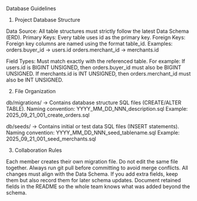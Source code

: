 Database Guidelines
1. Project Database Structure

Data Source: All table structures must strictly follow the latest Data Schema (ERD).
Primary Keys: Every table uses id as the primary key.
Foreign Keys: Foreign key columns are named using the format table_id. 
Examples:
orders.buyer_id → users.id
orders.merchant_id → merchants.id

Field Types: Must match exactly with the referenced table. For example:
If users.id is BIGINT UNSIGNED, then orders.buyer_id must also be BIGINT UNSIGNED.
If merchants.id is INT UNSIGNED, then orders.merchant_id must also be INT UNSIGNED.

2. File Organization

db/migrations/ → Contains database structure SQL files (CREATE/ALTER TABLE).
Naming convention: YYYY_MM_DD_NNN_description.sql
Example: 2025_09_21_001_create_orders.sql

db/seeds/ → Contains initial or test data SQL files (INSERT statements).
Naming convention: YYYY_MM_DD_NNN_seed_tablename.sql
Example: 2025_09_21_001_seed_merchants.sql


3. Collaboration Rules

Each member creates their own migration file. Do not edit the same file together.
Always run git pull before committing to avoid merge conflicts.
All changes must align with the Data Schema. If you add extra fields, keep them but also record them for later schema updates.
Document retained fields in the README so the whole team knows what was added beyond the schema.
